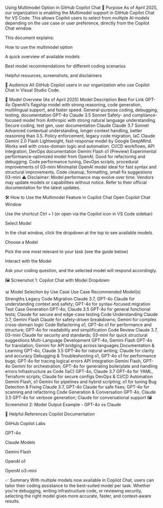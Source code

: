 Using Multimodel Option in GitHub Copilot Chat
📌 Purpose
As of April 2025, our organization is enabling the Multimodel support in GitHub Copilot Chat for VS Code. This allows Copilot users to select from multiple AI models depending on the use case or user preference, directly from the Copilot Chat window.

This document explains:

How to use the multimodel option

A quick overview of available models

Best model recommendations for different coding scenarios

Helpful resources, screenshots, and disclaimers

👥 Audience
All GitHub Copilot users in our organization who use Copilot Chat in Visual Studio Code.

🧠 Model Overview (As of April 2025)
Model	Description	Best For	Link
GPT-4o	OpenAI’s flagship model with strong reasoning, code generation, multilingual support, and faster speed.	General-purpose coding, debugging, testing, documentation	GPT-4o
Claude 3.5 Sonnet	Safety- and compliance-focused model from Anthropic with strong natural language understanding.	Secure coding, test gen, user documentation	Claude
Claude 3.7 Sonnet	Advanced contextual understanding, longer context handling, better reasoning than 3.5.	Policy enforcement, legacy code migration, IaC	Claude
Gemini 2.0 Flash	Lightweight, fast-response model by Google DeepMind. Works well with cross-domain logic and automation.	CI/CD workflows, API integration, DevOps documentation	Gemini Flash
o1 (Preview)	Experimental performance-optimized model from OpenAI. Good for refactoring and debugging.	Code performance tuning, DevOps scripts, procedural improvements	o1
03-mini	Minimalist OpenAI model ideal for fast syntax and structural improvements.	Code cleanup, formatting, small fix suggestions	03-mini
⚠️ Disclaimer: Model performance may evolve over time. Vendors may update models or capabilities without notice. Refer to their official documentation for the latest updates.

🛠️ How to Use the Multimodel Feature in Copilot Chat
Open Copilot Chat Window

Use the shortcut Ctrl + I (or open via the Copilot icon in VS Code sidebar)

Select Model

In the chat window, click the dropdown at the top to see available models.

Choose a Model

Pick the one most relevant to your task (see the guide below)

Interact with the Model

Ask your coding question, and the selected model will respond accordingly.

🖼️ Screenshot 1: Copilot Chat with Model Dropdown

📊 Model Selection by Use Case
Use Case	Recommended Model(s)	Strengths
Legacy Code Migration	Claude 3.7, GPT-4o	Claude for understanding context and safety; GPT-4o for syntax-focused migration
Test Case Generation	GPT-4o, Claude 3.5	GPT-4o for general functional tests; Claude for secure and edge-case testing
Code Understanding	Claude 3.7, Gemini Flash	Claude for safety-driven breakdowns; Gemini for complex cross-domain logic
Code Refactoring	o1, GPT-4o	o1 for performance and structure; GPT-4o for readability and simplification
Code Review	Claude 3.7, 03-mini	Claude for security and standards; 03-mini for quick structural suggestions
Multi-Language Development	GPT-4o, Gemini Flash	GPT-4o for translation; Gemini for API bridging across languages
Documentation & Learning	GPT-4o, Claude 3.5	GPT-4o for natural writing; Claude for clarity and accuracy
Debugging & Troubleshooting	o1, GPT-4o	o1 for performance bugs; GPT-4o for tracing logical errors
API Integration	Gemini Flash, GPT-4o	Gemini for orchestration; GPT-4o for generating boilerplate and handling errors
Infrastructure as Code (IaC)	GPT-4o, Claude 3.7	GPT-4o for YAML, Terraform scripts; Claude for secure configs
DevOps & CI/CD Automation	Gemini Flash, o1	Gemini for pipelines and hybrid scripting; o1 for tuning
Bug Detection & Fixing	Claude 3.7, GPT-4o	Claude for safe fixes; GPT-4o for scanning and refactoring
Code Generation & Conversation	GPT-4o, Claude 3.5	GPT-4o for verbose generation; Claude for conversational support
🖼️ Screenshot 2: Model Output Example - GPT-4o vs Claude

🔗 Helpful References
Copilot Documentation

GitHub Copilot Labs

GPT-4o

Claude Models

Gemini Flash

OpenAI o1

OpenAI o3-mini

✅ Summary
With multiple models now available in Copilot Chat, users can tailor their coding assistance to the best-suited model per task. Whether you're debugging, writing infrastructure code, or reviewing security, selecting the right model gives more accurate, faster, and context-aware results.
